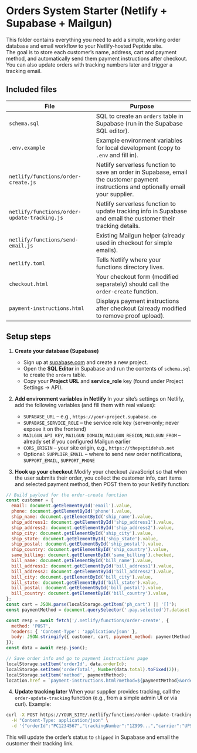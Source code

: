 # Orders System Starter (Netlify + Supabase + Mailgun)

This folder contains everything you need to add a simple, working order database and email workflow to your Netlify‑hosted Peptide site.  
The goal is to store each customer’s name, address, cart and payment method, and automatically send them payment instructions after checkout. You can also update orders with tracking numbers later and trigger a tracking email.

## Included files

| File | Purpose |
|---|---|
| `schema.sql` | SQL to create an `orders` table in Supabase (run in the Supabase SQL editor). |
| `.env.example` | Example environment variables for local development (copy to `.env` and fill in). |
| `netlify/functions/order-create.js` | Netlify serverless function to save an order in Supabase, email the customer payment instructions and optionally email your supplier. |
| `netlify/functions/order-update-tracking.js` | Netlify serverless function to update tracking info in Supabase and email the customer their tracking details. |
| `netlify/functions/send-email.js` | Existing Mailgun helper (already used in checkout for simple emails). |
| `netlify.toml` | Tells Netlify where your functions directory lives. |
| `checkout.html` | Your checkout form (modified separately) should call the `order-create` function. |
| `payment-instructions.html` | Displays payment instructions after checkout (already modified to remove proof upload). |

## Setup steps

1. **Create your database (Supabase)**
   * Sign up at [supabase.com](https://supabase.com) and create a new project.
   * Open the **SQL Editor** in Supabase and run the contents of `schema.sql` to create the `orders` table.
   * Copy your **Project URL** and **service_role** key (found under Project Settings → API).

2. **Add environment variables in Netlify**
   In your site’s settings on Netlify, add the following variables (and fill them with real values):
   - `SUPABASE_URL` – e.g., `https://your-project.supabase.co`
   - `SUPABASE_SERVICE_ROLE` – the service role key (server‑only; never expose it on the frontend)
   - `MAILGUN_API_KEY`, `MAILGUN_DOMAIN`, `MAILGUN_REGION`, `MAILGUN_FROM` – already set if you configured Mailgun earlier
   - `CORS_ORIGIN` – your site origin, e.g., `https://thepeptidehub.net`
   - Optional: `SUPPLIER_EMAIL` – where to send new order notifications, `SUPPORT_EMAIL`, `SUPPORT_PHONE`

3. **Hook up your checkout**
   Modify your checkout JavaScript so that when the user submits their order, you collect the customer info, cart items and selected payment method, then POST them to your Netlify function:

```js
// Build payload for the order-create function
const customer = {
  email: document.getElementById('email').value,
  phone: document.getElementById('phone').value,
  ship_name: document.getElementById('ship_name').value,
  ship_address1: document.getElementById('ship_address1').value,
  ship_address2: document.getElementById('ship_address2').value,
  ship_city: document.getElementById('ship_city').value,
  ship_state: document.getElementById('ship_state').value,
  ship_postal: document.getElementById('ship_postal').value,
  ship_country: document.getElementById('ship_country').value,
  same_billing: document.getElementById('same_billing').checked,
  bill_name: document.getElementById('bill_name').value,
  bill_address1: document.getElementById('bill_address1').value,
  bill_address2: document.getElementById('bill_address2').value,
  bill_city: document.getElementById('bill_city').value,
  bill_state: document.getElementById('bill_state').value,
  bill_postal: document.getElementById('bill_postal').value,
  bill_country: document.getElementById('bill_country').value,
};
const cart = JSON.parse(localStorage.getItem('ph_cart') || '[]');
const paymentMethod = document.querySelector('.pay.selected')?.dataset.method;

const resp = await fetch('/.netlify/functions/order-create', {
  method: 'POST',
  headers: { 'Content-Type': 'application/json' },
  body: JSON.stringify({ customer, cart, payment_method: paymentMethod })
});
const data = await resp.json();

// Save order info and go to payment instructions page
localStorage.setItem('orderId', data.orderId);
localStorage.setItem('orderTotal', Number(data.total).toFixed(2));
localStorage.setItem('method', paymentMethod);
location.href = `payment-instructions.html?method=${paymentMethod}&order=${data.orderId}&total=${Number(data.total).toFixed(2)}`;
```

4. **Update tracking later**
   When your supplier provides tracking, call the `order-update-tracking` function (e.g., from a simple admin UI or via curl). Example:

```bash
curl -X POST https://YOUR_SITE/.netlify/functions/order-update-tracking \
  -H "Content-Type: application/json" \
  -d '{"orderId":"PC1234567","trackingNumber":"1Z999...","carrier":"UPS","trackingUrl":"https://wwwapps.ups.com/WebTracking/..."}'
```

This will update the order’s status to `shipped` in Supabase and email the customer their tracking link.